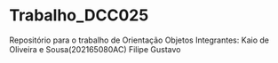 # Trabalho_DCC025
Repositório para o trabalho de Orientação Objetos 
Integrantes:
Kaio de Oliveira e Sousa(202165080AC)
Filipe
Gustavo
